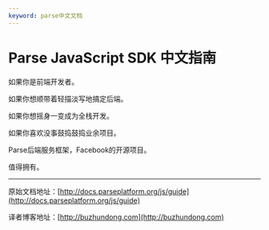 ```yaml
---
keyword: parse中文文档
---
```


# Parse JavaScript SDK 中文指南

如果你是前端开发者。

如果你想顺带着轻描淡写地搞定后端。

如果你想摇身一变成为全栈开发。

如果你喜欢没事鼓捣鼓捣业余项目。

Parse后端服务框架，Facebook的开源项目。

值得拥有。

---

原始文档地址：[http://docs.parseplatform.org/js/guide](http://docs.parseplatform.org/js/guide)

译者博客地址：[http://buzhundong.com](http://buzhundong.com)

